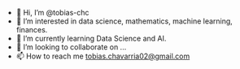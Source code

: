 - 👋 Hi, I’m @tobias-chc
- 👀 I’m interested in data science, mathematics, machine learning, finances.
- 🌱 I’m currently learning Data Science and AI.
- 💞️ I’m looking to collaborate on ...
- 📫 How to reach me tobias.chavarria02@gmail.com

<!---
tobias-chc/tobias-chc is a ✨ special ✨ repository because its `README.md` (this file) appears on your GitHub profile.
You can click the Preview link to take a look at your changes.
--->
